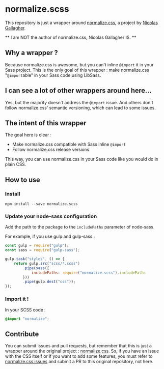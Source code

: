 # normalize.scss

This repository is just a wrapper around
[normalize.css](https://github.com/necolas/normalize.css), a project by
[Nicolas Gallagher](https://github.com/necolas).

** I am NOT the author of normalize.css, Nicolas Gallagher IS. **

## Why a wrapper ?

Because normalize.css is awesome, but you can't inline `@import` it in your Sass
project. This is the only goal of this wrapper : make normalize.css
"`@import`able" in your Sass code using LibSass.

## I can see a lot of other wrappers around here...

Yes, but the majority doesn't address the `@import` issue. And others don't
follow normalize.css' semantic versioning, which can lead to some issues.

## The intent of this wrapper

The goal here is clear :

* Make normalize.css compatible with Sass inline `@import`
* Follow normalize.css release versions

This way, you can use normalize.css in your Sass code like you would do in plain
CSS.

## How to use

### Install

```
npm install --save normalize.scss
```

### Update your node-sass configuration

Add the path to the package to the `includePaths` parameter of node-sass.

For example, if you use gulp and gulp-sass :

```js
const gulp = require("gulp");
const sass = require("gulp-sass");

gulp.task("styles", () => {
    return gulp.src("scss/*.scss")
        .pipe(sass({
            includePaths: require("normalize.scss").includePaths
        }))
        .pipe(gulp.dest("css"));
});
```

### Import it !

In your SCSS code :

```css
@import "normalize";
```

## Contribute

You can submit issues and pull requests, but remember that this is just a
wrapper around the original project :
[normalize.css](https://github.com/necolas/normalize.css). So, if you have an
issue with the CSS itself or if you want to add some features, you must refer to
[normalize.css issues](https://github.com/necolas/normalize.css/issues) and
submit a PR to this original repository, not here.
